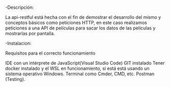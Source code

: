-Descripción:

La api-restful está hecha con el fin de demostrar el desarrollo del mismo y conceptos básicos como peticiones HTTP, en este caso realizamos peticiones a una API de películas para sacar los datos de las películas y mostrarlas por pantalla.

-Instalacion:

Requisitos para el correcto funcionamiento

IDE con un intérprete de JavaScript(Visual Studio Code)
GIT instalado
Tener docker instalado y el WSL en funcionamiento, si está está usando un sistema operativo Windows.
Terminal como Cmder, CMD, etc.
Postman (Testing).
